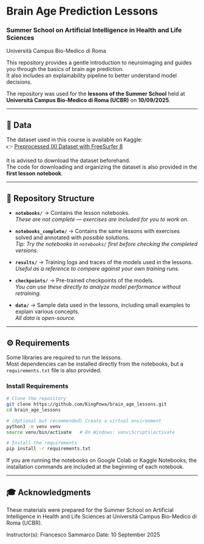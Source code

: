 # Brain Age Prediction Lessons  
### Summer School on Artificial Intelligence in Health and Life Sciences  
Università Campus Bio-Medico di Roma  

This repository provides a gentle introduction to neuroimaging and guides you through the basics of brain age prediction.  
It also includes an explainability pipeline to better understand model decisions.  

The repository was used for the **lessons of the Summer School** held at **Università Campus Bio-Medico di Roma (UCBR)** on **10/09/2025**.  

---

## 📂 Data  

The dataset used in this course is available on Kaggle:  
👉 [Preprocessed IXI Dataset with FreeSurfer 8](https://www.kaggle.com/datasets/kingpowa/preprocessed-ixi-dataset-with-fs8/data)  

It is advised to download the dataset beforehand.  
The code for downloading and organizing the dataset is also provided in the **first lesson notebook**.  

---

## 📁 Repository Structure  

- **`notebooks/`** → Contains the lesson notebooks.  
  *These are not complete — exercises are included for you to work on.*  

- **`notebooks_complete/`** → Contains the same lessons with exercises solved and annotated with *possible* solutions.  
  *Tip: Try the notebooks in `notebooks/` first before checking the completed versions.*  

- **`results/`** → Training logs and traces of the models used in the lessons.  
  *Useful as a reference to compare against your own training runs.*  

- **`checkpoints/`** → Pre-trained checkpoints of the models.  
  *You can use these directly to analyze model performance without retraining.*  

- **`data/`** → Sample data used in the lessons, including small examples to explain various concepts.  
  *All data is open-source.*  

---

## ⚙️ Requirements  

Some libraries are required to run the lessons.  
Most dependencies can be installed directly from the notebooks, but a `requirements.txt` file is also provided.  

### Install Requirements  

```bash
# Clone the repository
git clone https://github.com/KingPowa/brain_age_lessons.git
cd brain_age_lessons

# (Optional but recommended) Create a virtual environment
python3 -m venv venv
source venv/bin/activate   # On Windows: venv\Scripts\activate

# Install the requirements
pip install -r requirements.txt
```

If you are running the notebooks on Google Colab or Kaggle Notebooks, the installation commands are included at the beginning of each notebook.

---

## 🎓 Acknowledgments

These materials were prepared for the
Summer School on Artificial Intelligence in Health and Life Sciences
at Università Campus Bio-Medico di Roma (UCBR).

Instructor(s): Francesco Sammarco
Date: 10 September 2025